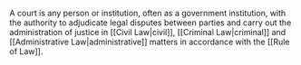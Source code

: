 A court is any person or institution, often as a government institution, with the authority to adjudicate legal disputes between parties and carry out the administration of justice in [[Civil Law|civil]], [[Criminal Law|criminal]] and [[Administrative Law|administrative]] matters in accordance with the [[Rule of Law]].

